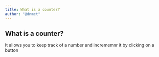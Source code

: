 ```yaml
---
title: What is a counter?
author: "@dnmct"
---
```


## What is a counter?

It allows you to keep track of a number and incrememnr it by clicking on a button

<Counter></Counter>

